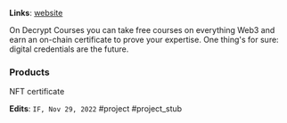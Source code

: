 **Links**: [website](https://decrypt.co/courses)

On Decrypt Courses you can take free courses on everything Web3 and earn an on-chain certificate to prove your expertise. One thing's for sure: digital credentials are the future.

### Products

NFT certificate

**Edits**: `IF, Nov 29, 2022`
#project #project_stub 
